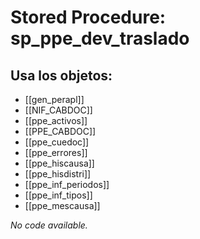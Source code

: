 # Stored Procedure: sp_ppe_dev_traslado

## Usa los objetos:
- [[gen_perapl]]
- [[NIF_CABDOC]]
- [[ppe_activos]]
- [[PPE_CABDOC]]
- [[ppe_cuedoc]]
- [[ppe_errores]]
- [[ppe_hiscausa]]
- [[ppe_hisdistri]]
- [[ppe_inf_periodos]]
- [[ppe_inf_tipos]]
- [[ppe_mescausa]]

*No code available.*
